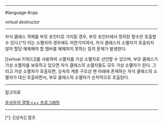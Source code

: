 
---

#language #cpp 

*virtual destructor*

---

자식 클래스 객체를 부모 포인터로 가리킬 경우, 부모 포인터에서 정의된 함수만 호출할 수 있다.[^1]
이는 소멸자의 경우에도 마찬가지여서, 자식 클래스의 소멸자가 호출되지 않아 할당 해제해야 할 멤버를 해체하지 못하는 등의 문제가 발생한다.

[[virtual 키워드]]를 사용하여 소멸자를 가상 소멸자로 선언할 수 있으며, 부모 클래스가 가상 소멸자를 보유하고 있으면 자식 클래스의 소멸자들도 모두 가상 소멸자가 된다. 그리고 가상 소멸자가 호출되면, 상속의 계층 구조상 맨 아래에 존재하는 자식 클래스의 소멸자가 대신 호출되면서, 부모 클래스의 소멸자가 순차적으로 호출된다.

---

참고자료

[윤성우의 열혈 c++ 프로그래밍](https://product.kyobobook.co.kr/detail/S000001589147)

---

[^]: [[상속]] 참조